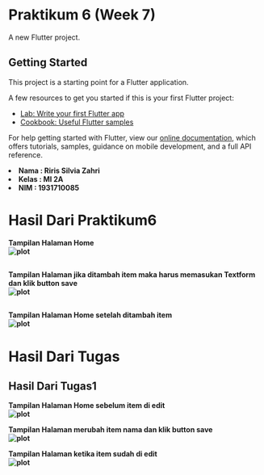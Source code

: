 # Praktikum 6 (Week 7)

A new Flutter project.

## Getting Started

This project is a starting point for a Flutter application.

A few resources to get you started if this is your first Flutter project:

- [Lab: Write your first Flutter app](https://flutter.dev/docs/get-started/codelab)
- [Cookbook: Useful Flutter samples](https://flutter.dev/docs/cookbook)

For help getting started with Flutter, view our
[online documentation](https://flutter.dev/docs), which offers tutorials,
samples, guidance on mobile development, and a full API reference.

<li><b>Nama  : Riris Silvia Zahri
<li><b>Kelas : MI 2A
<li><b>NIM   : 1931710085



# Hasil Dari Praktikum6 
Tampilan Halaman Home<br>
![plot](./image/1.png)
<br>

## 
 
Tampilan Halaman jika ditambah item maka harus memasukan Textform dan klik button save<br>
![plot](./image/2.png)
<br>

## 
Tampilan Halaman Home setelah ditambah item<br>
![plot](./image/3.png)
<br>

# Hasil Dari Tugas 
## Hasil Dari Tugas1

Tampilan Halaman Home sebelum item di edit<br>
![plot](./image/4.png)
<br>

Tampilan Halaman merubah item nama dan klik button save<br>
![plot](./image/5.png)
<br>

Tampilan Halaman ketika item sudah di edit<br>
![plot](./image/6.png)
<br>


